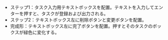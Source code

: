 - ステップ1：タスク入力用テキストボックスを配置。テキストを入力してエンターを押すと、タスクが登録および出力される。
- ステップ2：テキストボックス左に削除ボタンと変更ボタンを配置。
- 完成形：テキストボックス左に完了ボタンを配置。押すとそのタスクのボックスが緑色に変化する。
